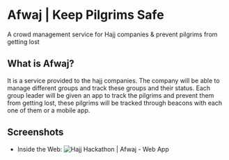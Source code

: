 # Afwaj | Keep Pilgrims Safe
A crowd management service for Hajj companies & prevent pilgrims from getting lost

## What is Afwaj?
It is a service provided to the hajj companies. The company will be able to manage different groups and track these groups and their status. Each group leader will be given an app to track the pilgrims and prevent them from getting lost, these pilgrims will be tracked through beacons with each one of them or a mobile app.

## Screenshots
- Inside the Web:
![Hajj Hackathon | Afwaj - Web App](https://user-images.githubusercontent.com/16986422/43591869-fb91fd68-967c-11e8-988b-102cad917c95.png)